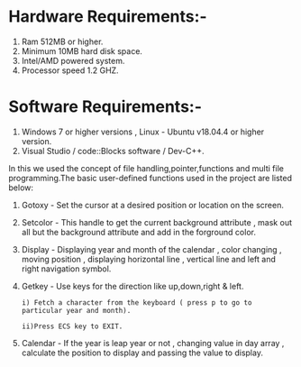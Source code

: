 # Hardware Requirements:-
1) Ram 512MB or higher.
2) Minimum 10MB hard disk space.
3) Intel/AMD powered system.
4) Processor speed 1.2 GHZ.

# Software Requirements:-
1) Windows 7 or higher versions , Linux - Ubuntu v18.04.4 or higher version.
2) Visual Studio / code::Blocks software / Dev-C++.

In this we used the concept of file handling,pointer,functions and multi file programming.The basic user-defined functions used in the project are listed below:

1) Gotoxy - Set the cursor at a desired position or location on the screen.

2) Setcolor - This handle to get the current background attribute , mask out all but the background attribute and add in the forground color.

3) Display - Displaying year and month of the calendar , color changing , moving position , displaying horizontal line , vertical line and left and right navigation symbol.

4) Getkey - Use keys for the direction like up,down,right & left.
     
       i) Fetch a character from the keyboard ( press p to go to particular year and month).
      
       ii)Press ECS key to EXIT.


5) Calendar -  If the year is leap year or not , changing value in day array , calculate the position to display and passing the value to display.
       
       

  


